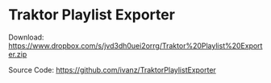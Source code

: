 Traktor Playlist Exporter
=======================

Download: https://www.dropbox.com/s/jvd3dh0uei2orrg/Traktor%20Playlist%20Exporter.zip

Source Code: https://github.com/ivanz/TraktorPlaylistExporter
